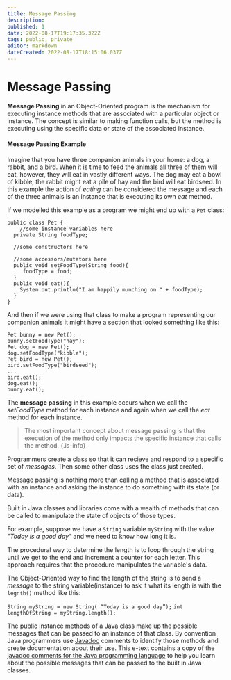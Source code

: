 ```yaml
---
title: Message Passing
description: 
published: 1
date: 2022-08-17T19:17:35.322Z
tags: public, private
editor: markdown
dateCreated: 2022-08-17T18:15:06.037Z
---
```




# Message Passing

**Message Passing** in an Object-Oriented program is the mechanism for executing instance methods that are associated with a particular object or instance.    The concept is similar to making function calls, but the method is executing using the specific data or state of the associated instance.

#### Message Passing Example
Imagine that you have three companion animals in your home: a dog, a rabbit, and a bird.    When it is time to feed the animals all three of them will eat, however, they will eat in vastly different ways.   The dog may eat a bowl of kibble, the rabbit might eat a pile of hay and the bird will eat birdseed.  In this example the action of *eating* can be considered the message and each of the three animals is an instance that is executing its own *eat* method.

If we modelled this example as a program we might end up with a `Pet` class:

```
public class Pet {
	//some instance variables here
  private String foodType;
  
  //some constructors here
  
  //some accessors/mutators here
  public void setFoodType(String food){
     foodType = food;
  }
  public void eat(){
  	System.out.println("I am happily munching on " + foodType);
  }
}
```
And then if we were using that class to make a program representing our companion animals it might have a section that looked something like this:

```
Pet bunny = new Pet();
bunny.setFoodType("hay");
Pet dog = new Pet();
dog.setFoodType("kibble");
Pet bird = new Pet();
bird.setFoodType("birdseed");
...
bird.eat();
dog.eat();
bunny.eat();
```
The **message passing** in this example occurs when we call the *setFoodType* method for each instance and again when we call the *eat* method for each instance.  

> The most important concept about message passing is that the execution of the method only impacts the specific instance that calls the method.
{.is-info}


Programmers create a class so that it can recieve and respond to a specific set of *messages*. Then some other class uses the class just created.

Message passing is nothing more than calling a method that is associated with an instance and asking the instance to do something with its state (or data).

Built in Java classes and libraries come with a wealth of methods that can be called to manipulate the state of objects of those types.  

For example, suppose we have a `String` variable `myString` with the value *"Today is a good day"* and we need to know how long it is. 

The procedural way to determine the length is to loop through the string until we get to the end and increment a counter for each letter. This approach requires that the procedure manipulates the variable's data.
  
The Object-Oriented way to find the length of the string is to send a *message* to the string variable(instance) to ask it what its length is with the `legnth()` method like this:

`String myString = new String( “Today is a good day”);`
`int lengthOfString = myString.length();`

The public instance methods of a Java class make up the possible messages that can be passed to an instance of that class.  By convention Java programmers use [Javadoc](/tools/javadocs) comments to identify those methods and create documentation about their use.   This e-text contains a copy of the [javadoc comments for the Java programming language](http://localhost:8000/docs/api/index.html) to help you learn about the possible messages that can be passed to the built in Java classes.

